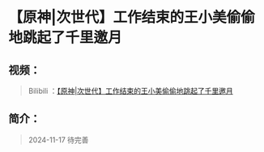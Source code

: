 # 【原神|次世代】工作结束的王小美偷偷地跳起了千里邀月

## 视频：

> Bilibili ：[【原神|次世代】工作结束的王小美偷偷地跳起了千里邀月](https://www.bilibili.com/video/BV1mu411q7jV/?share_source=copy_web&vd_source=fd28b6f3752479b87076d40413144fc3)

## 简介：

> 2024-11-17 待完善
